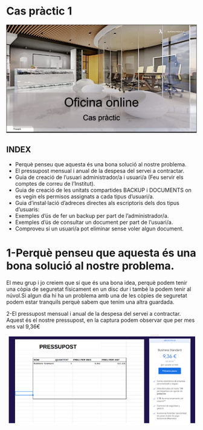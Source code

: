 # Cas pràctic 1
 ![](Titol.png)

## INDEX


- Perquè penseu que aquesta és una bona solució al nostre problema.	
- El pressupost mensual i anual de la despesa del servei a contractar.	
- Guia de creació de l’usuari administrador/a i usuari/a (Feu servir els comptes de correu de l’Institut).	
- Guia de creació de les unitats compartides BACKUP i DOCUMENTS on es vegin els permisos assignats a cada tipus d’usuari/a.	
- Guia d’instal·lació d’adreces directes als escriptoris dels dos tipus d’usuaris:	
- Exemples d’ús de fer un backup per part de l’administrador/a.	
- Exemples d’ús de consultar un document per part de l’usuari/a.	
- Comproveu si un usuari/a pot eliminar sense voler algun document.	

# 1-Perquè penseu que aquesta és una bona solució al nostre problema.

El meu grup i jo creiem que sí que és una bona idea, perquè podem tenir una còpia de seguretat físicament en un disc dur i també la podem tenir al núvol.Si algun dia hi ha un problema amb una de les còpies de seguretat podem estar tranquils perquè sabem que tenim una altra guardada.

2-El pressupost mensual i anual de la despesa del servei a contractar.
Aquest és el nostre pressupost, en la captura podem observar que per mes ens val 9,36€

![](Pressupost.png)
